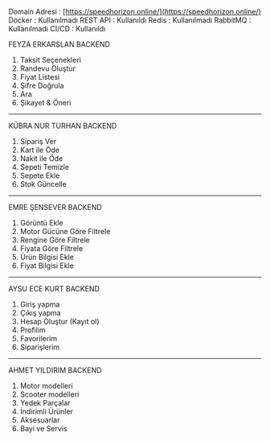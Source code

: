 Domain Adresi : [https://speedhorizon.online/](https://speedhorizon.online/)                                                                              
Docker : Kullanılmadı
REST API : Kullanıldı
Redis : Kullanılmadı
RabbitMQ : Kullanılmadı
CI/CD : Kullanıldı

FEYZA ERKARSLAN BACKEND
1. Taksit Seçenekleri  
2. Randevu Oluştur  
3. Fiyat Listesi  
4. Şifre Doğrula  
5. Ara  
6. Şikayet & Öneri
---------------------------------------------------------------------------------------------------------------------------------------------------------------------------------------------------------
KÜBRA NUR TURHAN BACKEND
1. Sipariş Ver  
2. Kart ile Öde  
3. Nakit ile Öde  
4. Sepeti Temizle  
5. Sepete Ekle  
6. Stok Güncelle  
---------------------------------------------------------------------------------------------------------------------------------------------------------------------------------------------------------
EMRE ŞENSEVER BACKEND 
1. Görüntü Ekle  
2. Motor Gücüne Göre Filtrele  
3. Rengine Göre Filtrele  
4. Fiyata Göre Filtrele  
5. Ürün Bilgisi Ekle  
6. Fiyat Bilgisi Ekle  
---------------------------------------------------------------------------------------------------------------------------------------------------------------------------------------------------------
AYSU ECE KURT BACKEND
1. Giriş yapma  
2. Çıkış yapma  
3. Hesap Oluştur (Kayıt ol)  
4. Profilim  
5. Favorilerim  
6. Siparişlerim  
---------------------------------------------------------------------------------------------------------------------------------------------------------------------------------------------------------
AHMET YILDIRIM BACKEND 
1. Motor modelleri  
2. Scooter modelleri  
3. Yedek Parçalar  
4. İndirimli Ürünler  
5. Aksesuarlar  
6. Bayi ve Servis
